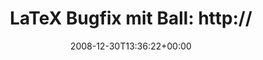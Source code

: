 ---
retweeted: false
source: <a href="http://twitter.com" rel="nofollow">Twitter Web Client</a>
entities:
  hashtags: []
  symbols: []
  user_mentions: []
  urls: []
display_text_range:
- '0'
- '50'
favorite_count: '0'
id_str: '1085853246'
truncated: false
retweet_count: '0'
id: '1085853246'
created_at: Tue Dec 30 13:36:22 +0000 2008
favorited: false
full_text: 'LaTeX Bugfix mit Ball:  http://phodroid.com/bqdw3q'
lang: de
tags:
- pesos:twitter
date: '2008-12-30T13:36:22+00:00'
src: https://twitter.com/bascht/status/1085853246
original_url: https://twitter.com/bascht/status/1085853246
type: twitter_tweet
text: 'LaTeX Bugfix mit Ball:  http://phodroid.com/bqdw3q'
title: 'LaTeX Bugfix mit Ball:  http://'

---